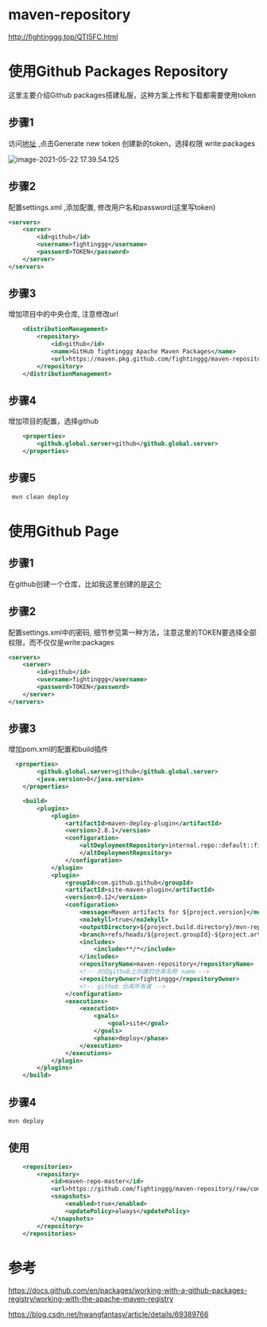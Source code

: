 # maven-repository
http://fightinggg.top/QTI5FC.html


# 使用Github Packages Repository

这里主要介绍Github packages搭建私服，这种方案上传和下载都需要使用token

## 步骤1

访问[地址](https://github.com/settings/tokens) ,点击Generate new token 创建新的token，选择权限 write:packages

![image-2021-05-22 17.39.54.125](https://fightinggg.github.io/images/image-2021-05-22-17.39.54.125.png)



<!-- more -->

## 步骤2

配置settings.xml ,添加配置, 修改用户名和password(这里写token)

```xml
<servers>
    <server>
        <id>github</id>
        <username>fightinggg</username>
        <password>TOKEN</password>
    </server>
</servers>
```





## 步骤3

增加项目中的中央仓库, 注意修改url

```xml
    <distributionManagement>
        <repository>
            <id>github</id>
            <name>GitHub fightinggg Apache Maven Packages</name>
            <url>https://maven.pkg.github.com/fightinggg/maven-repository</url>
        </repository>
    </distributionManagement>
```



## 步骤4

增加项目的配置，选择github

```xml
    <properties>
        <github.global.server>github</github.global.server>
    </properties>
```



## 步骤5

```sh
 mvn clean deploy
```



# 使用Github Page

## 步骤1

在github创建一个仓库，比如我这里创建的是[这个](https://github.com/fightinggg/maven-repository)

## 步骤2

配置settings.xml中的密码, 细节参见第一种方法，注意这里的TOKEN要选择全部权限，而不仅仅是write:packages

```xml
<servers>
    <server>
        <id>github</id>
        <username>fightinggg</username>
        <password>TOKEN</password>
    </server>
</servers>
```

## 步骤3

增加pom.xml的配置和build插件

```xml
  <properties>
        <github.global.server>github</github.global.server>
        <java.version>8</java.version>
    </properties>

    <build>
        <plugins>
            <plugin>
                <artifactId>maven-deploy-plugin</artifactId>
                <version>2.8.1</version>
                <configuration>
                    <altDeploymentRepository>internal.repo::default::file://${project.build.directory}/mvn-repo
                    </altDeploymentRepository>
                </configuration>
            </plugin>
            <plugin>
                <groupId>com.github.github</groupId>
                <artifactId>site-maven-plugin</artifactId>
                <version>0.12</version>
                <configuration>
                    <message>Maven artifacts for ${project.version}</message>
                    <noJekyll>true</noJekyll>
                    <outputDirectory>${project.build.directory}/mvn-repo</outputDirectory>
                    <branch>refs/heads/${project.groupId}-${project.artifactId}-${project.version}</branch>
                    <includes>
                        <include>**/*</include>
                    </includes>
                    <repositoryName>maven-repository</repositoryName>
                    <!-- 对应github上创建的仓库名称 name -->
                    <repositoryOwner>fightinggg</repositoryOwner>
                    <!-- github 仓库所有者 -->
                </configuration>
                <executions>
                    <execution>
                        <goals>
                            <goal>site</goal>
                        </goals>
                        <phase>deploy</phase>
                    </execution>
                </executions>
            </plugin>
        </plugins>
    </build>
```

## 步骤4

```sh
mvn deploy
```



## 使用

```xml
    <repositories>
        <repository>
            <id>maven-repo-master</id>
            <url>https://github.com/fightinggg/maven-repository/raw/com.oj.polinoj-sandbox-open-api-0.0.1-SNAPSHOT/</url>
            <snapshots>
                <enabled>true</enabled>
                <updatePolicy>always</updatePolicy>
            </snapshots>
        </repository>
    </repositories>
```



# 参考

https://docs.github.com/en/packages/working-with-a-github-packages-registry/working-with-the-apache-maven-registry

https://blog.csdn.net/hwangfantasy/article/details/69389766
